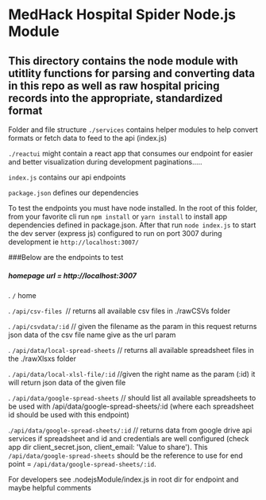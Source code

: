 # MedHack Hospital Spider Node.js Module

## This directory contains the node module with utitlity functions for parsing and converting data in this repo as well as raw hospital pricing records into the appropriate, standardized format

Folder and file structure
`./services` contains helper modules to help convert formats or fetch data to feed to the api (index.js)

`./reactui` might contain a react app that consumes our endpoint for easier and better visualization during development
paginations.....

`index.js` contains our api endpoints

`package.json` defines our dependencies

To test the endpoints you must have node installed.
In the root of this folder, from your favorite cli run `npm install` or `yarn install` to install app dependencies defined in package.json.
After that run `node index.js` to start the dev server (express js) configured to run on port 3007 during development ie `http://localhost:3007/`

###Below are the endpoints to test
##### homepage url = http://localhost:3007

. `/` home

. `/api/csv-files `// returns all available csv files in ./rawCSVs folder

. `/api/csvdata/:id`  // given the filename as the param in this request 
returns json data of the csv file name give as the url param

. `/api/data/local-spread-sheets` // returns all available spreadsheet files in
 the ./rawXlsxs folder
 
. `/api/data/local-xlsl-file/:id` //given the right name as the param (:id) 
it will return json data of the given file

 . `/api/data/google-spread-sheets` // should list all available spreadsheets 
 to be used with /api/data/google-spread-sheets/:id (where each spreadsheet 
 id should be used with this endpoint)
 
 .`/api/data/google-spread-sheets/:id` // returns data from google drive api 
 services if spreadsheet and id and credentials are well configured (check 
 app dir client_secret.json, client_email: 'Value to share'). 
 This `/api/data/google-spread-sheets` should be the reference to use for
 end point = `/api/data/google-spread-sheets/:id`.
 
 For developers see .nodejsModule/index.js in root dir for endpoint and maybe helpful comments